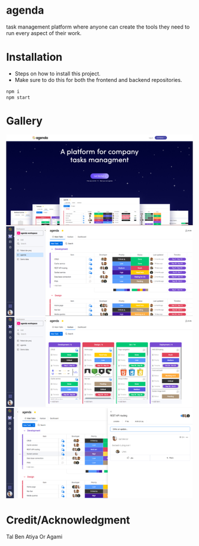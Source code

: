 # agenda
task management platform where anyone can create the tools they need to run every aspect of their work.

# Installation
- Steps on how to install this project.
- Make sure to do this for both the frontend and backend repositories.

```
npm i 
npm start
```

# Gallery
<img src="src/assets/img/agenda1.png"/>
<img src="src/assets/img/agenda2.png"/>
<img src="src/assets/img/agenda3.png"/>
<img src="src/assets/img/agenda4.png"/>

# Credit/Acknowledgment
Tal Ben Atiya
Or Agami

